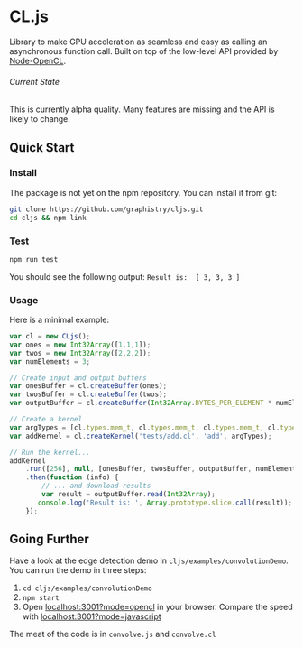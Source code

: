 # CL.js

Library to make GPU acceleration as seamless and easy as calling an asynchronous function call. Built on top of the low-level API provided by [Node-OpenCL](https://github.com/mikeseven/node-opencl).


###### Current State
This is currently alpha quality. Many features are missing and the API is likely to change.

## Quick Start

### Install

The package is not yet on the npm repository. You can install it from git:

```sh
git clone https://github.com/graphistry/cljs.git
cd cljs && npm link
```

### Test

```sh
npm run test
```
You should see the following output: `Result is:  [ 3, 3, 3 ]`

### Usage

Here is a minimal example:

```javascript
var cl = new CLjs();
var ones = new Int32Array([1,1,1]);
var twos = new Int32Array([2,2,2]);
var numElements = 3;

// Create input and output buffers
var onesBuffer = cl.createBuffer(ones);
var twosBuffer = cl.createBuffer(twos);
var outputBuffer = cl.createBuffer(Int32Array.BYTES_PER_ELEMENT * numElements);

// Create a kernel
var argTypes = [cl.types.mem_t, cl.types.mem_t, cl.types.mem_t, cl.types.int_t];
var addKernel = cl.createKernel('tests/add.cl', 'add', argTypes);

// Run the kernel...
addKernel
	.run([256], null, [onesBuffer, twosBuffer, outputBuffer, numElements])
	.then(function (info) {
		// ... and download results
   		var result = outputBuffer.read(Int32Array);
       console.log('Result is: ', Array.prototype.slice.call(result));
    });
```

## Going Further

Have a look at the edge detection demo in `cljs/examples/convolutionDemo`. You can run the demo in three steps:

1. `cd cljs/examples/convolutionDemo`
2. `npm start`
3. Open [localhost:3001?mode=opencl](http://localhost:3001?mode=opencl) in your browser. Compare the speed with [localhost:3001?mode=javascript](http://localhost:3001?mode=javascript)

The meat of the code is in `convolve.js` and `convolve.cl`